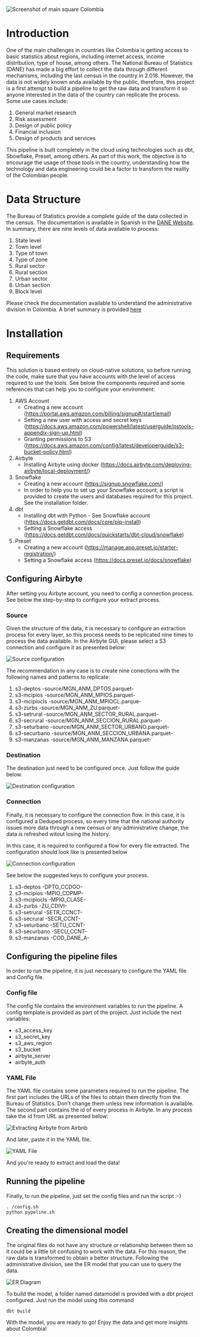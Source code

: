 ![Screenshot of main square Colombia](https://cdn.pixabay.com/photo/2020/02/25/11/52/colombia-4878721_1280.jpg)

# Introduction

One of the main challenges in countries like Colombia is getting access to basic statistics about regions, including internet access, income distribution, type of house, among others. The National Bureau of Statistics (DANE) has made a big effort to collect the data through different mechanisms, including the last census in the country in 2.018. However, the data is not widely known anda available by the public, therefore, this project is a first attempt to build a pipeline to get the raw data and transform it so anyone interested in the data of the country can replicate the process. Some use cases include:

1. General market research
2. Risk assessment
3. Design of public policy
4. Financial inclusion
5. Design of products and services

This pipeline is built completely in the cloud using technologies such as dbt, Sbowflake, Preset, among others. As part of this work, the objective is to encourage the usage of those tools in the country, understanding how the technology and data engineering could be a factor to transform the reality of the Colombian people.

# Data Structure

The Bureau of Statistics provide a complete guide of the data collected in the census. The documentation is available in Spanish in the [DANE Website](https://www.dane.gov.co/files/geoportal-provisional/MGN2018_Integrado_CNPV2018_InstructivoUso.pdf). In summary, there are nine levels of data available to process:

1. State level
2. Town level
3. Type of town
4. Type of zone
5. Rural sector
6. Rural section
7. Urban sector
8. Urban section
9. Block level

Please check the documentation available to understand the administrative division in Colombia. A brief summary is provided [here](https://en.wikipedia.org/wiki/Administrative_divisions_of_Colombia)


# Installation

## Requirements

This solution is based entirely on cloud-native solutions, so before running the code, make sure that you have accounts with the level of access required to use the tools. See below the components required and some references that can help you to configure your environment:

1. AWS Account
    - Creating a new account (https://portal.aws.amazon.com/billing/signup#/start/email)
    - Setting a new user with access and secret keys (https://docs.aws.amazon.com/powershell/latest/userguide/pstools-appendix-sign-up.html)
    - Granting permissions to S3 (https://docs.aws.amazon.com/config/latest/developerguide/s3-bucket-policy.html)
2. Airbyte
    - Installing Airbyte using docker (https://docs.airbyte.com/deploying-airbyte/local-deployment/)
3. Snowflake
    - Creating a new account (https://signup.snowflake.com/)
    - In order to help you to set up your Snowflake account, a script is provided to create the users and databases required for this project. See the installation folder.
4. dbt
    - Installing dbt with Python - See Snowflake account (https://docs.getdbt.com/docs/core/pip-install)
    - Setting a Snowflake access (https://docs.getdbt.com/docs/quickstarts/dbt-cloud/snowflake)
5. Preset
    - Creating a new account (https://manage.app.preset.io/starter-registration/)
    - Setting a Snowflake access (https://docs.preset.io/docs/snowflake)

## Configuring Airbyte

After setting you Airbyte account, you need to config a connection process. See below the step-by-step to configure your extract process.

### Source

Given the structure of the data, it is necessary to configure an extraction process for every layer, so this process needs to be replicated nine times to process the data available. In the Airbyte GUI, please select a S3 connection and configure it as presented below:

![Source configuration](installation/img/sourceAirbyte.png)

The recommendation in any case is to create nine conections with the following names and patterns to replicate:

1. s3-deptos -source/MGN_ANM_DPTOS.parquet-
2. s3-mcipios -source/MGN_ANM_MPIOS.parquet-
3. s3-mcipiocls -source/MGN_ANM_MPIOCL.parque-
4. s3-zurbs -source/MGN_ANM_ZU.parquet-
5. s3-setrural -source/MGN_ANM_SECTOR_RURAL.parquet-
6. s3-secrural -source/MGN_ANM_SECCION_RURAL.parquet-
7. s3-seturbano -source/MGN_ANM_SECTOR_URBANO.parquet-
8. s3-securbano -source/MGN_ANM_SECCION_URBANA.parquet-
9. s3-manzanas -source/MGN_ANM_MANZANA.parquet-

### Destination

The destination just need to be configured once. Just follow the guide below.

![Destination configuration](installation/img/sourceAirbyte.png)

### Connection

Finally, it is necessary to configure the connection flow. In this case, it is configured a Deduped process, so every time that the national authority issues more data through a new census or any administrative change, the data is refreshed witout losing the history.

In this case, it is required to configured a flow for every file extracted. The configuration should look like is presented below

![Connection configuration](installation/img/connection.png)

See below the suggested keys to configure your process.

1. s3-deptos -DPTO_CCDGO-
2. s3-mcipios -MPIO_CDPMP-
3. s3-mcipiocls -MPIO_CLASE-
4. s3-zurbs -ZU_CDIVI-
5. s3-setrural -SETR_CCNCT-
6. s3-secrural -SECR_CCNT-
7. s3-seturbano -SETU_CCNT-
8. s3-securbano -SECU_CCNT-
9. s3-manzanas -COD_DANE_A-

## Configuring the pipeline files

In order to run the pipeline, it is just necessary to configure the YAML file and Config file.

### Config file

The config file contains the environment variables to run the pipeline. A config template is provided as part of the project. Just include the next variables:

- s3_access_key
- s3_secret_key
- s3_aws_region
- s3_bucket
- airbyte_server
- airbyte_auth

### YAML File

The YAML file contains some parameters required to run the pipeline. The first part includes the URLs of the files to obtain them directly from the Bureau of Statistics. Don't change them unless new information is available. The second part contains the id of every process in Airbyte. In any process take the id from URL as presented below:

![Extracting Airbyte from Airbnb](installation/img/configIdAirbyte.png)

And later, paste it in the YAML file.

![YAML File](installation/img/YAMLFile.png)

And you're ready to extract and load the data!

## Running the pipeline

Finally, to run the pipeline, just set the config files and run the script :-)

```
. /config.sh
python pypeline.sh
```

## Creating the dimensional model

The original files do not have any structure or relationship between them so it could be a little bit confusing to work with the data. For this reason, the raw data is transformed to obtain a better structure. Following the administrative division, see the ER model that you can use to query the data.

![ER Diagram](installation/img/ERDiagram.drawio.png) 

To build the model, a folder named datamodel is provided with a dbt project configured. Just run the model using this command

```
dbt build
```

With the model, you are ready to go! Enjoy the data and get more insights about Colombia!
